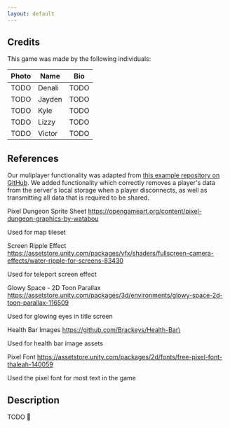 ```yaml
---
layout: default
---
```


## Credits

This game was made by the following individuals:

| Photo | Name | Bio |
|-------|------|-----|
| TODO  | Denali | TODO | 
| TODO  | Jayden | TODO |
| TODO  | Kyle   | TODO |
| TODO  | Lizzy  | TODO |
| TODO  | Victor | TODO |

## References

Our muliplayer functionality was adapted from [this example repository on GitHub](https://github.com/valiafetisov/unity-webgl-multiplayer). We added functionality which correctly removes a player's data from the server's local storage when a player disconnects, as well as transmitting all data that is required to be shared.

Pixel Dungeon Sprite Sheet
https://opengameart.org/content/pixel-dungeon-graphics-by-watabou

Used for map tileset


Screen Ripple Effect
https://assetstore.unity.com/packages/vfx/shaders/fullscreen-camera-effects/water-ripple-for-screens-83430

Used for teleport screen effect


Glowy Space - 2D Toon Parallax
https://assetstore.unity.com/packages/3d/environments/glowy-space-2d-toon-parallax-116509

Used for glowing eyes in title screen


Health Bar Images
https://github.com/Brackeys/Health-Bar\

Used for health bar image assets


Pixel Font
https://assetstore.unity.com/packages/2d/fonts/free-pixel-font-thaleah-140059

Used the pixel font for most text in the game

## Description

TODO :bug:
